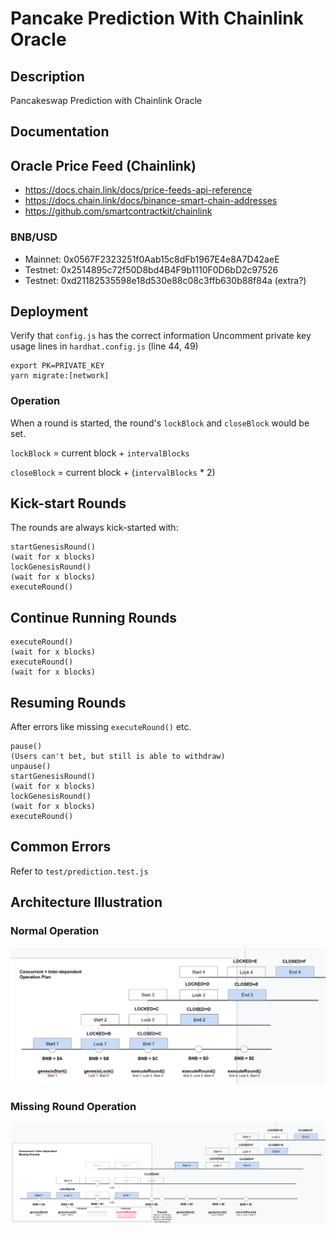 # Pancake Prediction With Chainlink Oracle

## Description

Pancakeswap Prediction with Chainlink Oracle

## Documentation

## Oracle Price Feed (Chainlink)

- https://docs.chain.link/docs/price-feeds-api-reference
- https://docs.chain.link/docs/binance-smart-chain-addresses
- https://github.com/smartcontractkit/chainlink

### BNB/USD

- Mainnet: 0x0567F2323251f0Aab15c8dFb1967E4e8A7D42aeE
- Testnet: 0x2514895c72f50D8bd4B4F9b1110F0D6bD2c97526
- Testnet: 0xd21182535598e18d530e88c08c3ffb630b88f84a (extra?)

## Deployment

Verify that `config.js` has the correct information
Uncomment private key usage lines in `hardhat.config.js` (line 44, 49)

```
export PK=PRIVATE_KEY
yarn migrate:[network]
```

### Operation

When a round is started, the round's `lockBlock` and `closeBlock` would be set.

`lockBlock` = current block + `intervalBlocks`

`closeBlock` = current block + (`intervalBlocks` * 2)

## Kick-start Rounds

The rounds are always kick-started with:

```
startGenesisRound()
(wait for x blocks)
lockGenesisRound()
(wait for x blocks)
executeRound()
```

## Continue Running Rounds

```
executeRound()
(wait for x blocks)
executeRound()
(wait for x blocks)
```

## Resuming Rounds

After errors like missing `executeRound()` etc.

```
pause()
(Users can't bet, but still is able to withdraw)
unpause()
startGenesisRound()
(wait for x blocks)
lockGenesisRound()
(wait for x blocks)
executeRound()
```

## Common Errors

Refer to `test/prediction.test.js`

## Architecture Illustration

### Normal Operation

![normal](images/normal-round.png)

### Missing Round Operation

![missing](images/missing-round.png)
